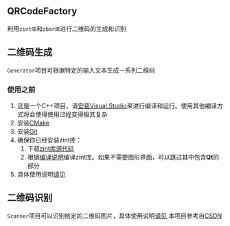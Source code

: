  ## QRCodeFactory
利用`zint库`和`zbar库`进行二维码的生成和识别

## 二维码生成
`Generator`项目可根据特定的输入文本生成一系列二维码
### 使用之前
1. 这是一个C++项目，请[安装Visual Studio](https://visualstudio.microsoft.com/zh-hans/)来进行编译和运行。使用其他编译方式将会使得使用过程变得极其复杂
2. 安装[CMake](https://cmake.org/download/)
3. 安装[Git](https://git-scm.com/downloads)
4. 确保你已经安装zint库：
    1. 下载[zint库源代码](https://github.com/zint/zint)
    2. 根据[编译说明](https://github.com/zint/zint/blob/master/win32/README)编译zint库。如果不需要图形界面，可以跳过其中包含**Qt**的部分
5. 具体使用说明[请见](./Generator/README.md)

## 二维码识别
 `Scanner`项目可以识别给定的二维码图片，具体使用说明[请见](./Scanner/README.md)
 本项目参考自[CSDN](https://blog.csdn.net/sdu_DYL/article/details/120528949#t0)
